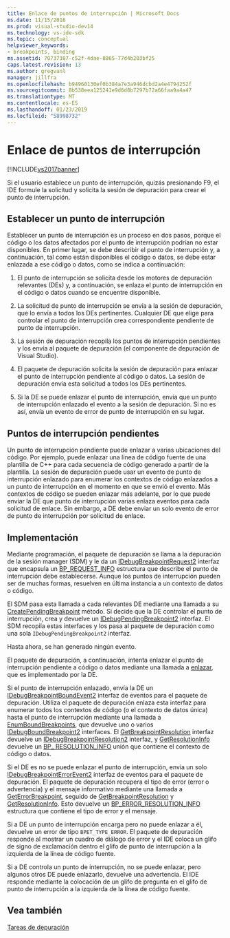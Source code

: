 ```yaml
---
title: Enlace de puntos de interrupción | Microsoft Docs
ms.date: 11/15/2016
ms.prod: visual-studio-dev14
ms.technology: vs-ide-sdk
ms.topic: conceptual
helpviewer_keywords:
- breakpoints, binding
ms.assetid: 70737387-c52f-4dae-8865-77d4b203bf25
caps.latest.revision: 13
ms.author: gregvanl
manager: jillfra
ms.openlocfilehash: b94960130ef0b384a7e3a946dcbd2a4e4794252f
ms.sourcegitcommit: 8b538eea125241e9d6d8b7297b72a66faa9a4a47
ms.translationtype: MT
ms.contentlocale: es-ES
ms.lasthandoff: 01/23/2019
ms.locfileid: "58998732"
---
```

# <a name="binding-breakpoints"></a>Enlace de puntos de interrupción
[!INCLUDE[vs2017banner](../../includes/vs2017banner.md)]

Si el usuario establece un punto de interrupción, quizás presionando F9, el IDE formule la solicitud y solicita la sesión de depuración para crear el punto de interrupción.  
  
## <a name="setting-a-breakpoint"></a>Establecer un punto de interrupción  
 Establecer un punto de interrupción es un proceso en dos pasos, porque el código o los datos afectados por el punto de interrupción podrían no estar disponibles. En primer lugar, se debe describir el punto de interrupción y, a continuación, tal como están disponibles el código o datos, se debe estar enlazada a ese código o datos, como se indica a continuación:  
  
1.  El punto de interrupción se solicita desde los motores de depuración relevantes (DEs) y, a continuación, se enlaza el punto de interrupción en el código o datos cuando se encuentre disponible.  
  
2.  La solicitud de punto de interrupción se envía a la sesión de depuración, que lo envía a todos los DEs pertinentes. Cualquier DE que elige para controlar el punto de interrupción crea correspondiente pendiente de punto de interrupción.  
  
3.  La sesión de depuración recopila los puntos de interrupción pendientes y los envía al paquete de depuración (el componente de depuración de Visual Studio).  
  
4.  El paquete de depuración solicita la sesión de depuración para enlazar el punto de interrupción pendiente al código o datos. La sesión de depuración envía esta solicitud a todos los DEs pertinentes.  
  
5.  Si la DE se puede enlazar el punto de interrupción, envía que un punto de interrupción enlazado el evento a la sesión de depuración. Si no es así, envía un evento de error de punto de interrupción en su lugar.  
  
## <a name="pending-breakpoints"></a>Puntos de interrupción pendientes  
 Un punto de interrupción pendiente puede enlazar a varias ubicaciones del código. Por ejemplo, puede enlazar una línea de código fuente de una plantilla de C++ para cada secuencia de código generado a partir de la plantilla. La sesión de depuración puede usar un evento de punto de interrupción enlazado para enumerar los contextos de código enlazados a un punto de interrupción en el momento en que se envió el evento. Más contextos de código se pueden enlazar más adelante, por lo que puede enviar la DE que punto de interrupción varias enlaza eventos para cada solicitud de enlace. Sin embargo, a DE debe enviar un solo evento de error de punto de interrupción por solicitud de enlace.  
  
## <a name="implementation"></a>Implementación  
 Mediante programación, el paquete de depuración se llama a la depuración de la sesión manager (SDM) y le da un [IDebugBreakpointRequest2](../../extensibility/debugger/reference/idebugbreakpointrequest2.md) interfaz que encapsula un [BP_REQUEST_INFO](../../extensibility/debugger/reference/bp-request-info.md) estructura que describe el punto de interrupción debe establecerse. Aunque los puntos de interrupción pueden ser de muchas formas, resuelven en última instancia a un contexto de datos o código.  
  
 El SDM pasa esta llamada a cada relevantes DE mediante una llamada a su [CreatePendingBreakpoint](../../extensibility/debugger/reference/idebugengine2-creatependingbreakpoint.md) método. Si decide que la DE controlar el punto de interrupción, crea y devuelve un [IDebugPendingBreakpoint2](../../extensibility/debugger/reference/idebugpendingbreakpoint2.md) interfaz. El SDM recopila estas interfaces y los pasa al paquete de depuración como una sola `IDebugPendingBreakpoint2` interfaz.  
  
 Hasta ahora, se han generado ningún evento.  
  
 El paquete de depuración, a continuación, intenta enlazar el punto de interrupción pendiente a código o datos mediante una llamada a [enlazar](../../extensibility/debugger/reference/idebugpendingbreakpoint2-bind.md), que es implementado por la DE.  
  
 Si el punto de interrupción enlazado, envía la DE un [IDebugBreakpointBoundEvent2](../../extensibility/debugger/reference/idebugbreakpointboundevent2.md) interfaz de eventos para el paquete de depuración. Utiliza el paquete de depuración enlaza esta interfaz para enumerar todos los contextos de código (o el contexto de datos única) hasta el punto de interrupción mediante una llamada a [EnumBoundBreakpoints](../../extensibility/debugger/reference/idebugbreakpointboundevent2-enumboundbreakpoints.md), que devuelve uno o varios [IDebugBoundBreakpoint2](../../extensibility/debugger/reference/idebugboundbreakpoint2.md) interfaces. El [GetBreakpointResolution](../../extensibility/debugger/reference/idebugboundbreakpoint2-getbreakpointresolution.md) interfaz devuelve un [IDebugBreakpointResolution2](../../extensibility/debugger/reference/idebugbreakpointresolution2.md) interfaz, y [GetResolutionInfo](../../extensibility/debugger/reference/idebugbreakpointresolution2-getresolutioninfo.md) devuelve un [BP_ RESOLUTION_INFO](../../extensibility/debugger/reference/bp-resolution-info.md) unión que contiene el contexto de código o datos.  
  
 Si el DE es no se puede enlazar el punto de interrupción, envía un solo [IDebugBreakpointErrorEvent2](../../extensibility/debugger/reference/idebugbreakpointerrorevent2.md) interfaz de eventos para el paquete de depuración. El paquete de depuración recupera el tipo de error (error o advertencia) y el mensaje informativo mediante una llamada a [GetErrorBreakpoint](../../extensibility/debugger/reference/idebugbreakpointerrorevent2-geterrorbreakpoint.md), seguido de [GetBreakpointResolution](../../extensibility/debugger/reference/idebugerrorbreakpoint2-getbreakpointresolution.md) y [ GetResolutionInfo](../../extensibility/debugger/reference/idebugerrorbreakpointresolution2-getresolutioninfo.md). Esto devuelve un [BP_ERROR_RESOLUTION_INFO](../../extensibility/debugger/reference/bp-error-resolution-info.md) estructura que contiene el tipo de error y el mensaje.  
  
 Si a DE un punto de interrupción encarga pero no puede enlazar a él, devuelve un error de tipo `BPET_TYPE_ERROR`. El paquete de depuración responde al mostrar un cuadro de diálogo de error y el IDE coloca un glifo de signo de exclamación dentro el glifo de punto de interrupción a la izquierda de la línea de código fuente.  
  
 Si a DE controla un punto de interrupción, no se puede enlazar, pero algunos otros DE puede enlazarlo, devuelve una advertencia. El IDE responde mediante la colocación de un glifo de pregunta en el glifo de punto de interrupción a la izquierda de la línea de código fuente.  
  
## <a name="see-also"></a>Vea también  
 [Tareas de depuración](../../extensibility/debugger/debugging-tasks.md)
